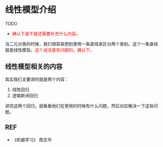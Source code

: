 # 线性模型介绍

TODO

- <span style="color:red;">确认下是不是还需要补充什么内容。</span>



当二元分类的时候，我们很容易想到使用一条直线来区分两个类别。这个一条直线就是线性模型。<span style="color:red;">这个说法是有问题的。确认下。</span>

## 线性模型相关的内容

其实我们主要讲的就是两个内容：

1. 线性回归
2. 逻辑斯谛回归

讲完这两个回归，就看看他们在使用的时候有什么问题，然后对应解决一下这些问题。



## REF

- 《机器学习》 周志华
